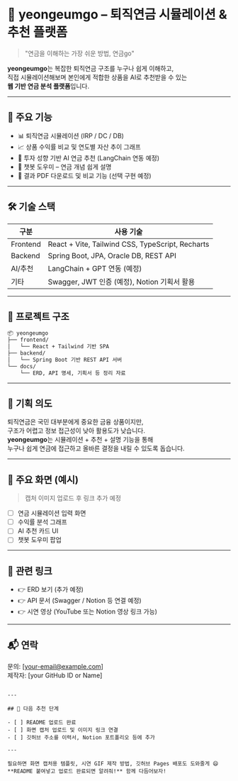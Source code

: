 # 🧮 yeongeumgo – 퇴직연금 시뮬레이션 & 추천 플랫폼

> "연금을 이해하는 가장 쉬운 방법, 연금go"

**yeongeumgo**는 복잡한 퇴직연금 구조를 누구나 쉽게 이해하고,  
직접 시뮬레이션해보며 본인에게 적합한 상품을 AI로 추천받을 수 있는  
**웹 기반 연금 분석 플랫폼**입니다.

---

## 🧩 주요 기능

- 📊 퇴직연금 시뮬레이션 (IRP / DC / DB)
- 📈 상품 수익률 비교 및 연도별 자산 추이 그래프
- 🤖 투자 성향 기반 AI 연금 추천 (LangChain 연동 예정)
- 💬 챗봇 도우미 – 연금 개념 쉽게 설명
- 📄 결과 PDF 다운로드 및 비교 기능 (선택 구현 예정)

---

## 🛠 기술 스택

| 구분 | 사용 기술 |
|------|------------|
| Frontend | React + Vite, Tailwind CSS, TypeScript, Recharts |
| Backend | Spring Boot, JPA, Oracle DB, REST API |
| AI/추천 | LangChain + GPT 연동 (예정) |
| 기타 | Swagger, JWT 인증 (예정), Notion 기획서 활용 |

---

## 📂 프로젝트 구조

```bash
📦 yeongeumgo
├── frontend/
│   └── React + Tailwind 기반 SPA
├── backend/
│   └── Spring Boot 기반 REST API 서버
└── docs/
    └── ERD, API 명세, 기획서 등 정리 자료
```

---

## 🧠 기획 의도

퇴직연금은 국민 대부분에게 중요한 금융 상품이지만,  
구조가 어렵고 정보 접근성이 낮아 활용도가 낮습니다.  
**yeongeumgo**는 시뮬레이션 + 추천 + 설명 기능을 통해  
누구나 쉽게 연금에 접근하고 올바른 결정을 내릴 수 있도록 돕습니다.

---

## 📸 주요 화면 (예시)

> 캡처 이미지 업로드 후 링크 추가 예정

- [ ] 연금 시뮬레이션 입력 화면
- [ ] 수익률 분석 그래프
- [ ] AI 추천 카드 UI
- [ ] 챗봇 도우미 팝업

---

## 🔗 관련 링크

- 👉 ERD 보기 (추가 예정)
- 👉 API 문서 (Swagger / Notion 등 연결 예정)
- 👉 시연 영상 (YouTube 또는 Notion 영상 링크 가능)

---

## 📬 연락

문의: [your-email@example.com]  
제작자: [your GitHub ID or Name]

```

---

## 📝 다음 추천 단계

- [ ] README 업로드 완료
- [ ] 화면 캡처 업로드 및 이미지 링크 연결
- [ ] 깃허브 주소를 이력서, Notion 포트폴리오 등에 추가

---

필요하면 화면 캡처용 템플릿, 시연 GIF 제작 방법, 깃허브 Pages 배포도 도와줄게 😄  
**README 붙여넣고 업로드 완료되면 알려줘!** 함께 다듬어보자!
